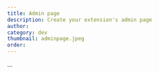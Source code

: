 ```yaml
---
title: Admin page
description: Create your extension's admin page
author:
category: dev
thumbnail: adminpage.jpeg
order:
---
```


...
